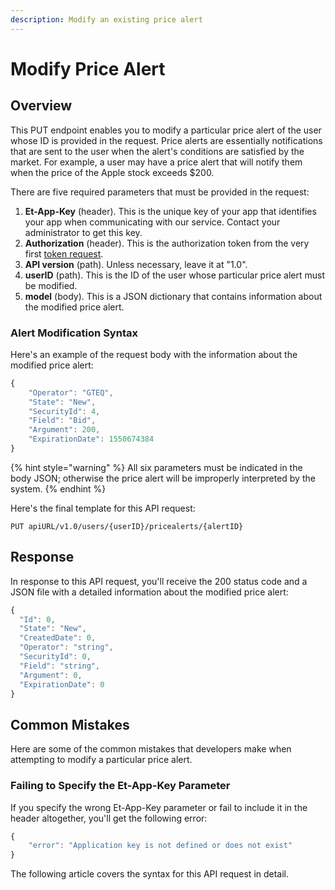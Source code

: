 ```yaml
---
description: Modify an existing price alert
---
```


# Modify Price Alert

## Overview

This PUT endpoint enables you to modify a particular price alert of the user whose ID is provided in the request. Price alerts are essentially notifications that are sent to the user when the alert's conditions are satisfied by the market. For example, a user may have a price alert that will notify them when the price of the Apple stock exceeds $200.

There are five required parameters that must be provided in the request:

1. **Et-App-Key** \(header\). This is the unique key of your app that identifies your app when communicating with our service. Contact your administrator to get this key.
2. **Authorization** \(header\). This is the authorization token from the very first [token request](../../authentication/requesting-tokens/).
3. **API version** \(path\). Unless necessary, leave it at "1.0".
4. **userID** \(path\). This is the ID of the user whose particular price alert must be modified.
5. **model** \(body\). This is a JSON dictionary that contains information about the modified price alert.

### Alert Modification Syntax

Here's an example of the request body with the information about the modified price alert:

```javascript
{
    "Operator": "GTEQ",
    "State": "New",
    "SecurityId": 4,
    "Field": "Bid",
    "Argument": 200,
    "ExpirationDate": 1550674384
}
```

{% hint style="warning" %}
All six parameters must be indicated in the body JSON; otherwise the price alert will be improperly interpreted by the system.
{% endhint %}

Here's the final template for this API request:

```text
PUT apiURL/v1.0/users/{userID}/pricealerts/{alertID}
```

## Response

In response to this API request, you'll receive the 200 status code and a JSON file with a detailed information about the modified price alert:

```javascript
{
  "Id": 0,
  "State": "New",
  "CreatedDate": 0,
  "Operator": "string",
  "SecurityId": 0,
  "Field": "string",
  "Argument": 0,
  "ExpirationDate": 0
}
```

## Common Mistakes

Here are some of the common mistakes that developers make when attempting to modify a particular price alert.

### Failing to Specify the Et-App-Key Parameter

If you specify the wrong Et-App-Key parameter or fail to include it in the header altogether, you'll get the following error:

```javascript
{
    "error": "Application key is not defined or does not exist"
}
```

The following article covers the syntax for this API request in detail.

